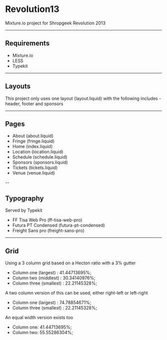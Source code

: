 Revolution13
============

Mixture.io project for Shropgeek Revolution 2013

---
## Requirements

- Mixture.io
- LESS
- Typekit

---
## Layouts
This project only uses one layout (layout.liquid) with the following includes - header, footer and sponsors

---
## Pages
- About (about.liquid)
- Fringe (fringe.liquid)
- Home (index.liquid)
- Location (location.liquid)
- Schedule (schedule.liquid)
- Sponsors (sponsors.liquid)
- Tickets (tickets.liquid)
- Venue (venue.liquid)

--
## Typography
Served by Typekit
- FF Tisa Web Pro (ff-tisa-web-pro)
- Futura PT Condensed (futura-pt-condensed)
- Freight Sans pro (freight-sans-pro)

---
## Grid

	
Using a 3 column grid based on a Hecton ratio with a 3% gutter
- Column one (largest) : 41.44713695%;
- Column two (middlest) : 30.34140976%;
- Column three (smallest) : 22.21145328%;

A two column version of this can be used, either right-left or left-right
- Column one (largest) : 74.78854671%;
- Column three (smallest) : 22.21145328%;

An equal width version exists too
- Column one: 41.44713695%;
- Column two: 55.55286304%;

